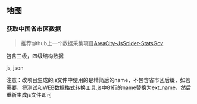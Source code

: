 


## 地图

### 获取中国省市区数据

> 推荐github上一个数据采集项目[AreaCity-JsSpider-StatsGov](https://github.com/xiangyuecn/AreaCity-JsSpider-StatsGov/tree/master/)


包含三级，四级结构数据

js, json

注意：改项目生成的js文件中使用的是精简后的name，不包含省市区后缀，如若需要，将测试和WEB数据格式转换工具.js中81行的name替换为ext_name，然后重新生成js文件即可